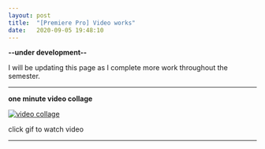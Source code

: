 ```yaml
---
layout: post
title:  "[Premiere Pro] Video works"
date:   2020-09-05 19:48:10
---
```

**--under development--**

I will be updating this page as I complete more work throughout the semester.

-----------------------------------------------------------

**one minute video collage**

[![video collage](https://media.giphy.com/media/TLCWrI3T1CUCgeCEQN/giphy.gif)](https://youtu.be/cw_o9cyiajI)

click gif to watch video

-----------------------------------------------------------

